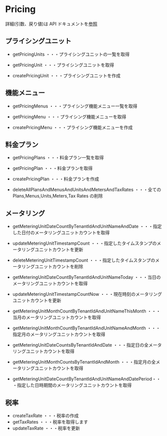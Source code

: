 # Pricing

詳細(引数、戻り値)は API ドキュメントを[参照](https://docs.saasus.io/reference/getpricingunits)

## プライシングユニット

- getPricingUnits ・・・プライシングユニットの一覧を取得

- getPricingUnit ・・・プライシングユニットを取得
- createPricingUnit ・・・プライシングユニットを作成

## 機能メニュー

- getPricingMenus ・・・プライシング機能メニュー一覧を取得

- getPricingMenu ・・・プライシング機能メニューを取得
- createPricingMenu ・・・プライシング機能メニューを作成

## 料金プラン

- getPricingPlans ・・・料金プラン一覧を取得

- getPricingPlan ・・・料金プランを取得
- createPricingPlan ・・・料金プランを作成

- deleteAllPlansAndMenusAndUnitsAndMetersAndTaxRates ・・・全ての Plans,Menus,Units,Meters,Tax Rates の削除

## メータリング

- getMeteringUnitDateCountByTenantIdAndUnitNameAndDate ・・・指定した日付のメータリングユニットカウントを取得
- updateMeteringUnitTimestampCount ・・・指定したタイムスタンプのメータリングユニットカウントを更新
- deleteMeteringUnitTimestampCount ・・・指定したタイムスタンプのメータリングユニットカウントを削除

- getMeteringUnitDateCountByTenantIdAndUnitNameToday ・・・当日のメータリングユニットカウントを取得
- updateMeteringUnitTimestampCountNow ・・・現在時刻のメータリングユニットカウントを更新

- getMeteringUnitMonthCountByTenantIdAndUnitNameThisMonth ・・・当月のメータリングユニットカウントを取得
- getMeteringUnitMonthCountByTenantIdAndUnitNameAndMonth ・・・指定月のメータリングユニットカウントを取得

- getMeteringUnitDateCountsByTenantIdAndDate ・・・指定日の全メータリングユニットカウントを取得
- getMeteringUnitMonthCountsByTenantIdAndMonth ・・・指定月の全メータリングユニットカウントを取得
- getMeteringUnitDateCountByTenantIdAndUnitNameAndDatePeriod・・・指定した日時期間のメータリングユニットカウントを取得

## 税率

- createTaxRate ・・・税率の作成
- getTaxRates ・・・税率を取得します
- updateTaxRate ・・・税率を更新